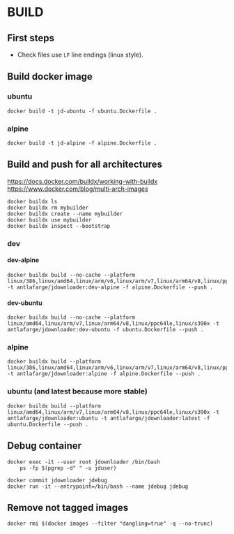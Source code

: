 # BUILD

## First steps

- Check files use `LF` line endings (linux style).  

## Build docker image

### ubuntu

    docker build -t jd-ubuntu -f ubuntu.Dockerfile .

### alpine

    docker build -t jd-alpine -f alpine.Dockerfile .

## Build and push for all architectures

https://docs.docker.com/buildx/working-with-buildx  
https://www.docker.com/blog/multi-arch-images  

    docker buildx ls
    docker buildx rm mybuilder
    docker buildx create --name mybuilder
    docker buildx use mybuilder
    docker buildx inspect --bootstrap

### dev

#### dev-alpine

    docker buildx build --no-cache --platform linux/386,linux/amd64,linux/arm/v6,linux/arm/v7,linux/arm64/v8,linux/ppc64le,linux/s390x -t antlafarge/jdownloader:dev-alpine -f alpine.Dockerfile --push .

#### dev-ubuntu

    docker buildx build --no-cache --platform linux/amd64,linux/arm/v7,linux/arm64/v8,linux/ppc64le,linux/s390x -t antlafarge/jdownloader:dev-ubuntu -f ubuntu.Dockerfile --push .

### alpine

    docker buildx build --platform linux/386,linux/amd64,linux/arm/v6,linux/arm/v7,linux/arm64/v8,linux/ppc64le,linux/s390x -t antlafarge/jdownloader:alpine -f alpine.Dockerfile --push .

### ubuntu (and latest because more stable)

    docker buildx build --platform linux/amd64,linux/arm/v7,linux/arm64/v8,linux/ppc64le,linux/s390x -t antlafarge/jdownloader:ubuntu -t antlafarge/jdownloader:latest -f ubuntu.Dockerfile --push .

## Debug container

    docker exec -it --user root jdownloader /bin/bash
        ps -fp $(pgrep -d" " -u jduser)

    docker commit jdownloader jdebug
    docker run -it --entrypoint=/bin/bash --name jdebug jdebug

## Remove not tagged images

    docker rmi $(docker images --filter "dangling=true" -q --no-trunc)
